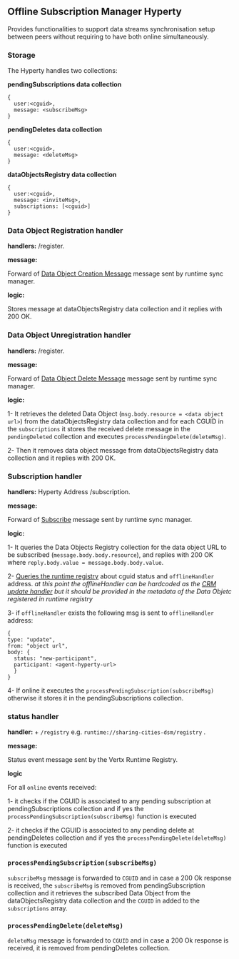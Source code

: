 ## Offline Subscription Manager Hyperty

Provides functionalities to support data streams synchronisation setup between peers without requiring to have both online simultaneously.


### Storage

The Hyperty handles two collections:

**pendingSubscriptions data collection**

```
{
  user:<cguid>,
  message: <subscribeMsg>
}
```

**pendingDeletes data collection**

```
{
  user:<cguid>,
  message: <deleteMsg>
}
```

**dataObjectsRegistry data collection**

```
{
  user:<cguid>,
  message: <inviteMsg>,
  subscriptions: [<cguid>]
}
```

### Data Object Registration handler

**handlers:** <Hyperty Address>/register.

**message:**

Forward of [Data Object Creation Message](https://github.com/reTHINK-project/specs/blob/master/messages/data-sync-messages.md#hyperty-data-object-creation) message sent by runtime sync manager.

**logic:**

Stores message at dataObjectsRegistry data collection and it replies with 200 OK.

### Data Object Unregistration handler

**handlers:** <Hyperty Address>/register.

**message:**

Forward of [Data Object Delete Message](https://github.com/reTHINK-project/specs/blob/master/messages/data-sync-messages.md#delete-data-object-requested-by-reporter) message sent by runtime sync manager.

**logic:**

1- It retrieves the deleted Data Object (`msg.body.resource = <data object url>`) from the dataObjectsRegistry data collection and for each CGUID in the `subscriptions` it stores the received delete message in the `pendingDeleted` collection and executes `processPendingDelete(deleteMsg)`. 

2- Then it removes data object message from dataObjectsRegistry data collection and it replies with 200 OK.


### Subscription handler

**handlers:** Hyperty Address /subscription.

**message:**

Forward of [Subscribe](https://rethink-project.github.io/specs/messages/data-sync-messages/#observer-subscription-request-sent-to-data-object-subscription-handler) message sent by runtime sync manager.

**logic:**

1- It queries the Data Objects Registry collection for the data object URL to be subscribed (`message.body.body.resource`), and replies with 200 OK where `reply.body.value = message.body.body.value`.

2- [Queries the runtime registry](https://github.com/reTHINK-project/dev-java-hyperty/blob/master/docs/registry.md#readstatus-from-user) about cguid status and `offlineHandler` address.
 *at this point the offlineHandler can be hardcoded as the [CRM update handler](https://github.com/reTHINK-project/dev-java-hyperty/tree/master/docs/CRM#update-tickets) but it should be provided in the metadata of the Data Objetc registered in runtime registry*

3- if `offlineHandler` exists the following msg is sent to `offlineHandler` address:

```
{
type: "update",
from: "object url",
body: {
  status: "new-participant",
  participant: <agent-hyperty-url>
  }
}
```

4- If online it executes the `processPendingSubscription(subscribeMsg)` otherwise it stores it in the pendingSubscriptions collection.

### status handler

**handler:** <runtime-address> + `/registry` e.g. `runtime://sharing-cities-dsm/registry` .

**message:**

Status event message sent by the Vertx Runtime Registry.

**logic**

For all `online` events received:

1- it checks if the CGUID is associated to any pending subscription at pendingSubscriptions collection and if yes the `processPendingSubscription(subscribeMsg)` function is executed

2- it checks if the CGUID is associated to any pending delete at pendingDeletes collection and if yes the `processPendingDelete(deleteMsg)` function is executed


### `processPendingSubscription(subscribeMsg)` 

`subscribeMsg` message is forwarded to `CGUID` and in case a 200 Ok response is received, the `subscribeMsg` is removed from pendingSubscription collection and it retrieves the subscribed Data Object from the dataObjectsRegistry data collection and the `CGUID` in added to the `subscriptions` array.

### `processPendingDelete(deleteMsg)` 

`deleteMsg` message is forwarded to `CGUID` and in case a 200 Ok response is received, it is removed  from pendingDeletes collection.
